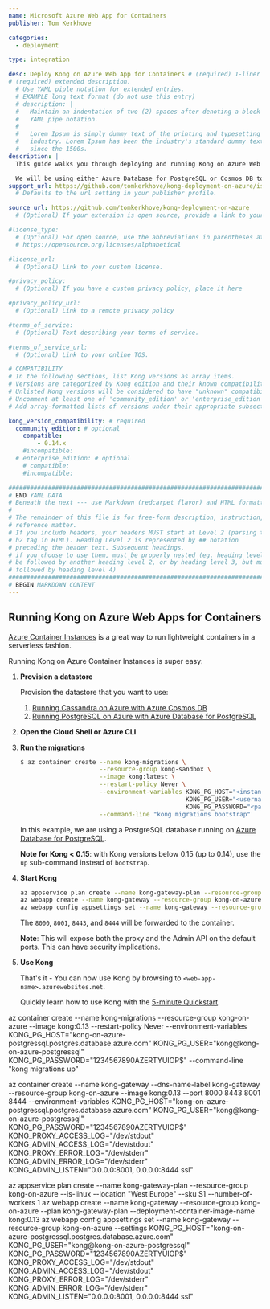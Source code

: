 ```yaml
---
name: Microsoft Azure Web App for Containers
publisher: Tom Kerkhove

categories:
  - deployment

type: integration

desc: Deploy Kong on Azure Web App for Containers # (required) 1-liner description; max 80 chars
# (required) extended description.
  # Use YAML piple notation for extended entries.
  # EXAMPLE long text format (do not use this entry)
  # description: |
  #   Maintain an indentation of two (2) spaces after denoting a block with
  #   YAML pipe notation.
  #
  #   Lorem Ipsum is simply dummy text of the printing and typesetting
  #   industry. Lorem Ipsum has been the industry's standard dummy text ever
  #   since the 1500s.
description: |
  This guide walks you through deploying and running Kong on Azure Web App for Containers.

  We will be using either Azure Database for PostgreSQL or Cosmos DB to store the gateway configuration.
support_url: https://github.com/tomkerkhove/kong-deployment-on-azure/issues
  # Defaults to the url setting in your publisher profile.

source_url: https://github.com/tomkerkhove/kong-deployment-on-azure
  # (Optional) If your extension is open source, provide a link to your code.

#license_type:
  # (Optional) For open source, use the abbreviations in parentheses at:
  # https://opensource.org/licenses/alphabetical

#license_url:
  # (Optional) Link to your custom license.

#privacy_policy:
  # (Optional) If you have a custom privacy policy, place it here

#privacy_policy_url:
  # (Optional) Link to a remote privacy policy

#terms_of_service:
  # (Optional) Text describing your terms of service.

#terms_of_service_url:
  # (Optional) Link to your online TOS.

# COMPATIBILITY
# In the following sections, list Kong versions as array items.
# Versions are categorized by Kong edition and their known compatibility.
# Unlisted Kong versions will be considered to have "unknown" compatibility.
# Uncomment at least one of 'community_edition' or 'enterprise_edition'.
# Add array-formatted lists of versions under their appropriate subsection.

kong_version_compatibility: # required
  community_edition: # optional
    compatible:
        - 0.14.x
    #incompatible:
  # enterprise_edition: # optional
    # compatible:
    #incompatible:

###############################################################################
# END YAML DATA
# Beneath the next --- use Markdown (redcarpet flavor) and HTML formatting only.
#
# The remainder of this file is for free-form description, instruction, and
# reference matter.
# If you include headers, your headers MUST start at Level 2 (parsing to
# h2 tag in HTML). Heading Level 2 is represented by ## notation
# preceding the header text. Subsequent headings,
# if you choose to use them, must be properly nested (eg. heading level 2 may
# be followed by another heading level 2, or by heading level 3, but must NOT be
# followed by heading level 4)
###############################################################################
# BEGIN MARKDOWN CONTENT
---
```


## Running Kong on Azure Web Apps for Containers
[Azure Container Instances](https://docs.microsoft.com/en-us/azure/container-instances/container-instances-overview) is a great way to run lightweight containers in a serverless fashion.

Running Kong on Azure Container Instances is super easy:

1. **Provision a datastore**

    Provision the datastore that you want to use:
    1. [Running Cassandra on Azure with Azure Cosmos DB](/hub/tomkerkhove/microsoft_azure/#running-cassandra-on-azure-with-azure-cosmos-db)
    1. [Running PostgreSQL on Azure with Azure Database for PostgreSQL](/hub/tomkerkhove/microsoft_azure/#running-postgresql-on-azure-with-azure-database-for-postgresql)

1. **Open the Cloud Shell or Azure CLI**

1. **Run the migrations**

    ```bash
    $ az container create --name kong-migrations \
                          --resource-group kong-sandbox \
                          --image kong:latest \
                          --restart-policy Never \
                          --environment-variables KONG_PG_HOST="<instance-name>.postgres.database.azure.com" \
                                                  KONG_PG_USER="<username>" \
                                                  KONG_PG_PASSWORD="<password>" \
                          --command-line "kong migrations bootstrap"
    ```
    In this example, we are using a PostgreSQL database running on [Azure Database for PostgreSQL](/hub/tomkerkhove/microsoft_azure/#running-postgresql-on-azure-with-azure-database-for-postgresql).

    **Note for Kong < 0.15**: with Kong versions below 0.15 (up to 0.14), use
    the `up` sub-command instead of `bootstrap`.

1. **Start Kong**

    ```bash
    az appservice plan create --name kong-gateway-plan --resource-group kong-on-azure --is-linux --location "West Europe" --sku S1 --number-of-workers 1
    az webapp create --name kong-gateway --resource-group kong-on-azure --plan kong-gateway-plan --deployment-container-image-name kong:0.13
    az webapp config appsettings set --name kong-gateway --resource-group kong-on-azure --settings KONG_PG_HOST="kong-on-azure-postgressql.postgres.database.azure.com" KONG_PG_USER="kong@kong-on-azure-postgressql" KONG_PG_PASSWORD="1234567890AZERTYUIOP$" KONG_PROXY_ACCESS_LOG="/dev/stdout" KONG_ADMIN_ACCESS_LOG="/dev/stdout" KONG_PROXY_ERROR_LOG="/dev/stderr" KONG_ADMIN_ERROR_LOG="/dev/stderr" KONG_ADMIN_LISTEN="0.0.0.0:8001, 0.0.0.0:8444 ssl"
    ```

    The `8000`, `8001`, `8443`, and `8444` will be forwarded to the container.

    <div class="alert alert-warning">
      <div class="text-center">
        <strong>Note</strong>: This will expose both the proxy and the Admin API on the default ports. This can have security implications.
      </div>
    </div>

1. **Use Kong**

    That's it - You can now use Kong by browsing to `<web-app-name>.azurewebsites.net`.

    Quickly learn how to use Kong with the [5-minute Quickstart](/latest/getting-started/quickstart).

az container create --name kong-migrations --resource-group kong-on-azure --image kong:0.13 --restart-policy Never --environment-variables KONG_PG_HOST="kong-on-azure-postgressql.postgres.database.azure.com"  KONG_PG_USER="kong@kong-on-azure-postgressql" KONG_PG_PASSWORD="1234567890AZERTYUIOP$" --command-line "kong migrations up"


az container create --name kong-gateway --dns-name-label kong-gateway --resource-group kong-on-azure --image kong:0.13 --port 8000 8443 8001 8444 --environment-variables KONG_PG_HOST="kong-on-azure-postgressql.postgres.database.azure.com" KONG_PG_USER="kong@kong-on-azure-postgressql" KONG_PG_PASSWORD="1234567890AZERTYUIOP$" KONG_PROXY_ACCESS_LOG="/dev/stdout" KONG_ADMIN_ACCESS_LOG="/dev/stdout" KONG_PROXY_ERROR_LOG="/dev/stderr" KONG_ADMIN_ERROR_LOG="/dev/stderr" KONG_ADMIN_LISTEN="0.0.0.0:8001, 0.0.0.0:8444 ssl"

az appservice plan create --name kong-gateway-plan --resource-group kong-on-azure --is-linux --location "West Europe" --sku S1 --number-of-workers 1
az webapp create --name kong-gateway --resource-group kong-on-azure --plan kong-gateway-plan --deployment-container-image-name kong:0.13
az webapp config appsettings set --name kong-gateway --resource-group kong-on-azure --settings KONG_PG_HOST="kong-on-azure-postgressql.postgres.database.azure.com" KONG_PG_USER="kong@kong-on-azure-postgressql" KONG_PG_PASSWORD="1234567890AZERTYUIOP$" KONG_PROXY_ACCESS_LOG="/dev/stdout" KONG_ADMIN_ACCESS_LOG="/dev/stdout" KONG_PROXY_ERROR_LOG="/dev/stderr" KONG_ADMIN_ERROR_LOG="/dev/stderr" KONG_ADMIN_LISTEN="0.0.0.0:8001, 0.0.0.0:8444 ssl"